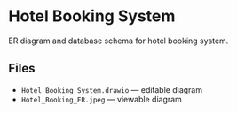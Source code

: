 # Hotel Booking System

ER diagram and database schema for hotel booking system.

## Files
- `Hotel Booking System.drawio` — editable diagram
- `Hotel_Booking_ER.jpeg` — viewable diagram

